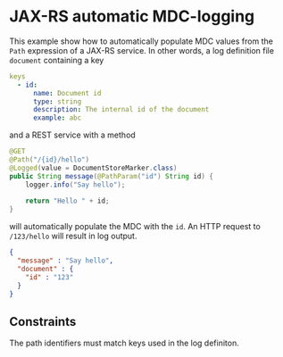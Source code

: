 # JAX-RS automatic MDC-logging
This example show how to automatically populate MDC values from the `Path` expression of a JAX-RS service. In other words, a log definition file `document` containing a key

```yaml
keys
  - id:
      name: Document id
      type: string
      description: The internal id of the document
      example: abc
```

and a REST service with a method  

```java
@GET
@Path("/{id}/hello")
@Logged(value = DocumentStoreMarker.class)
public String message(@PathParam("id") String id) {
	logger.info("Say hello");
	
	return "Hello " + id;
}
```
will automatically populate the MDC with the `id`. An HTTP request to `/123/hello` will result in log output.

```json
{
  "message" : "Say hello",
  "document" : {
    "id" : "123"
  }
}
```


## Constraints
The path identifiers must match keys used in the log definiton.